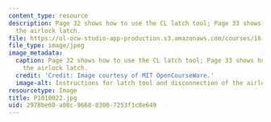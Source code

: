 ```yaml
---
content_type: resource
description: Page 32 shows how to use the CL latch tool; Page 33 shows how to disconnect
  the airlock latch.
file: https://ol-ocw-studio-app-production.s3.amazonaws.com/courses/16-885j-aircraft-systems-engineering-fall-2005/2978be60a08c966883007253f1c8e649_P1010022.jpg
file_type: image/jpeg
image_metadata:
  caption: Page 32 shows how to use the CL latch tool; Page 33 shows how to disconnect
    the airlock latch.
  credit: 'Credit: Image courtesy of MIT OpenCourseWare.'
  image-alt: Instructions for latch tool and disconnection of the airlock hatch.
resourcetype: Image
title: P1010022.jpg
uid: 2978be60-a08c-9668-8300-7253f1c8e649
---
```

